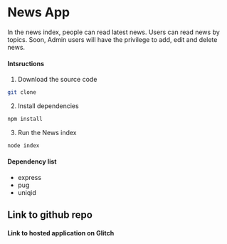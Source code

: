 # News App

In the news index, people can read latest news. Users can read news by topics. 
Soon, Admin users will have the privilege to add, edit and delete news. 

#### Intsructions
1. Download the source code
```bash 
git clone 
```

2. Install dependencies

```bash
npm install 
```

3. Run the News index
```bash
node index
```

#### Dependency list 
- express
- pug
- uniqid


## Link to github repo


#### Link to hosted application on Glitch

